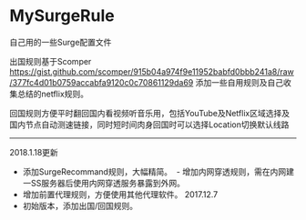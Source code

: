 # MySurgeRule


自己用的一些Surge配置文件

出国规则基于Scomper 
https://gist.github.com/scomper/915b04a974f9e11952babfd0bbb241a8/raw/377fc4d01b0759accabfa9120c0c70861129da69
添加一些自用规则及自己收集总结的netflix规则。

回国规则方便平时翻回国内看视频听音乐用，包括YouTube及Netflix区域选择及国内节点自动测速链接，同时短时间肉身回国时可以选择Location切换默认线路

------
2018.1.18更新
 - 添加SurgeRecommand规则，大幅精简。
 - 增加内网穿透规则，需在内网建一SS服务器后使用内网穿透服务暴露到外网。
 - 增加前置代理规则，方便使用其他代理软件。
2017.12.7
- 初始版本，添加出国/回国规则。
